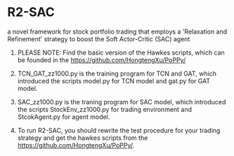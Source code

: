# R2-SAC
a novel framework for stock portfolio trading that employs a 'Relaxation and Refinement' strategy to boost the Soft Actor-Critic (SAC) agent
1. PLEASE NOTE: Find the basic version of the Hawkes scripts, which can be founded in the https://github.com/HongtengXu/PoPPy/

2. TCN_GAT_zz1000.py is the training program for TCN and GAT, which introduced the scripts model.py for TCN model and gat.py for GAT model.

3. SAC_zz1000.py is the traning program for SAC model, which introduced the scripts StockEnv_zz1000.py for trading environment and StcokAgent.py for agent model.

4. To run R2-SAC, you should rewrite the test procedure for your trading strategy and get the hawkes scripts from the  https://github.com/HongtengXu/PoPPy/.
